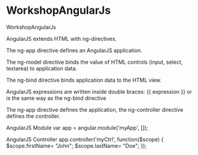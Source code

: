 # WorkshopAngularJs
WorkshopAngularJs

AngularJS extends HTML with ng-directives.

The ng-app directive defines an AngularJS application.

The ng-model directive binds the value of HTML controls (input, select, textarea) to application data.

The ng-bind directive binds application data to the HTML view.

AngularJS expressions are written inside double braces: {{ expression }} or is the same way as the ng-bind directive

The ng-app directive defines the application, the ng-controller directive defines the controller.

AngularJS Module
var app = angular.module('myApp', []);

AngularJS Controller
app.controller('myCtrl', function($scope) {
    $scope.firstName= "John";
    $scope.lastName= "Doe";
});
